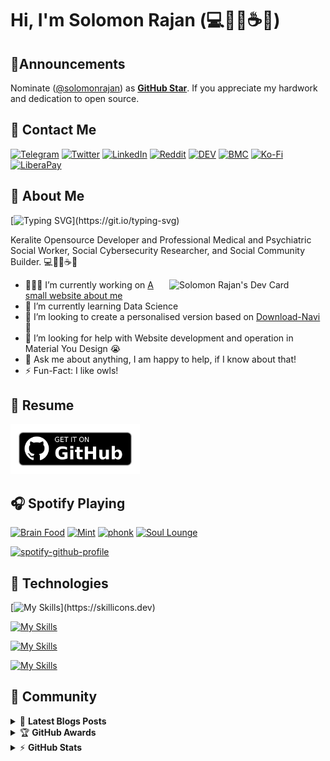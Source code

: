# Hi, I'm Solomon Rajan (💻💛🦉☕😀)

## 📢Announcements

Nominate ([@solomonrajan](https://solomonrajan.com)) as **[GitHub Star](https://stars.github.com/nominate)**. If you appreciate my hardwork and dedication to open source.

## 📝 Contact Me
[![Telegram](https://img.shields.io/badge/Telegram-2CA5E0?style=flat-square&logo=telegram&logoColor=white)](https://t.me/solomon_rajan) [![Twitter](https://img.shields.io/badge/Twitter-%231DA1F2.svg?&style=flat-square&logo=twitter&logoColor=white)](https://twitter.com/iamsolomonrajan) [![LinkedIn](https://img.shields.io/badge/LinkedIn-%230077B5.svg?&style=flat-square&logo=linkedin&logoColor=white)](https://linkedin.com/in/solomonrajan) [![Reddit](https://img.shields.io/badge/Reddit-%23FF4500.svg?style=flat-square&logo=Reddit&logoColor=white)](https://www.reddit.com/user/solomonrajan) [![DEV](https://img.shields.io/badge/DEV-%23000000.svg?&style=flat-square&logo=dev.to&logoColor=white)](https://dev.to/solomonrajan) [![BMC](https://img.shields.io/badge/BuyMeaCoffee-%23FFDD00.svg?&style=flat-square&logo=buy-me-a-coffee&logoColor=black)](https://www.buymeacoffee.com/solomonrajan) [![Ko-Fi](https://img.shields.io/badge/Ko--fi-F16061?style=flat-square&logo=ko-fi&logoColor=white)](https://ko-fi.com/solomonrajan) [![LiberaPay](https://img.shields.io/badge/Liberapay-F6C915?style=flat-square&logo=liberapay&logoColor=black)](https://liberapay.com/solomon.rajan)

## 🙋 About Me

[![Typing SVG](https://readme-typing-svg.herokuapp.com?font=Space+Mono&color=FDD835&vCenter=true&width=558&lines=Professional+Medical+and+Psychiatric+Social+Worker;Social+Cybersecurity+Researcher;Open-Source+Promotor,+Developer;Owl+Lover;Plutonian;Nice+to+meet+you+!)](https://git.io/typing-svg)

Keralite Opensource Developer and Professional Medical and Psychiatric Social Worker, Social Cybersecurity Researcher, and Social Community Builder. 💻💛🦉☕😀

<!-- markdownlint-disable MD033 -->
<a href="https://app.daily.dev/solomon_rajan"><img src="https://api.daily.dev/devcards/aca3df908c764a86b371727fbaf0de8c.png?r=vt2" width="250" align="right" alt="Solomon Rajan's Dev Card"/></a>
<!-- markdownlint-enable MD033 -->

- 👨🏽‍💻 I’m currently working on [A small website about me](https://github.com/solomonrajan/solomonrajan.github.io)
- 🌱 I’m currently learning Data Science
- 👯 I’m looking to create a personalised version based on [Download-Navi](https://github.com/solomonrajan/download-navi) 🤝
- 🤔 I’m looking for help with Website development and operation 
in Material You Design 😭
- 💬 Ask me about anything, I am happy to help, if I know about that!
- ⚡️ Fun-Fact: I like owls!
<!--- 📫 How to reach me: [Mail me](mailto:.com:) -->

## 📜 Resume

<!-- [![Github Release](https://img.shields.io/badge/Get%20it%20on%20Github-%23121011.svg?&style=for-the-badge&logo=github&logoColor=white)](https://github.com/solomonrajan/solomonrajan.github.io/releases/latest/download/solomon_rajan_resume.pdf) -->

[<img height=80 alt="Get it on GitHub" src="assets/get-it-on-github.png"/>](https://github.com/solomonrajan/solomonrajan.github.io/releases/latest/download/solomon_rajan_resume.pdf)

## 🎧 Spotify Playing

[![Brain Food](https://img.shields.io/badge/Brain%20Food-%231DB954.svg?&style=flat-square&logo=spotify&logoColor=white)](https://open.spotify.com/playlist/37i9dQZF1DWXLeA8Omikj7) [![Mint](https://img.shields.io/badge/Mint-%231DB954.svg?&style=flat-square&logo=spotify&logoColor=white)](https://open.spotify.com/playlist/37i9dQZF1DX4dyzvuaRJ0n) [![phonk](https://img.shields.io/badge/phonk-%231DB954.svg?&style=flat-square&logo=spotify&logoColor=white)](https://open.spotify.com/playlist/37i9dQZF1DWWY64wDtewQt) [![Soul Lounge](https://img.shields.io/badge/Soul%20Lounge-%231DB954.svg?&style=flat-square&logo=spotify&logoColor=white)](https://open.spotify.com/playlist/37i9dQZF1DX62Nfha2yFhL)

<!-- [![spotify-github-profile](https://spotify-github-profile.vercel.app/api/view?uid=burbfs896vb461yxj8p437fw8&cover_image=true&theme=default&bar_color=53b14f&bar_color_cover=true)](https://spotify-github-profile.vercel.app/api/view?uid=burbfs896vb461yxj8p437fw8&redirect=true) -->
[![spotify-github-profile](https://spotify-github-profile.vercel.app/api/view?uid=burbfs896vb461yxj8p437fw8&cover_image=true&theme=novatorem&bar_color=53b14f&bar_color_cover=true)](https://github.com/kittinan/spotify-github-profile)

## 🔧 Technologies

[![My Skills](https://skillicons.dev/icons?i=html,css,js,)](https://skillicons.dev)

[![My Skills](https://skillicons.dev/icons?i=ai,ae,ps)](https://skillicons.dev)

[![My Skills](https://skillicons.dev/icons?i=eclipse,vscode)](https://skillicons.dev)

[![My Skills](https://skillicons.dev/icons?i=twitter,linkedin)](https://skillicons.dev)

## 💬 Community

<!-- markdownlint-disable MD033 -->

<details>
    <summary>&#128240 <b>Latest Blogs Posts</b></summary><br/>

<!-- BLOG-POST-LIST:START -->

<!-- BLOG-POST-LIST:END -->

</details>

<details>
    <summary>&#127942 <b>GitHub Awards</b></summary><br/>

![Github Trophy](https://github-profile-trophy.vercel.app/?username=solomonrajan)

</details>

<details>
    <summary>&#9889 <b>GitHub Stats</b></summary><br/>

![Solomon Rajan's GitHub stats](https://github-readme-stats.vercel.app/api?username=solomonrajan&show_icons=true) [![Top Language](https://readme-stats.warengonzaga.com/api/top-langs?username=solomonrajan&layout=compact)](https://github.com/solomonrajan/github-readme-stats)

</details>

<!-- markdownlint-enable MD033 -->